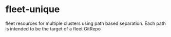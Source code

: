 # fleet-unique
fleet resources for multiple clusters using path based separation. Each path is intended to be the target of a fleet GitRepo
